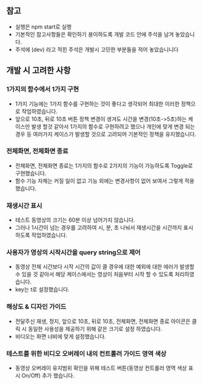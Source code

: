 ## 참고

-   실행은 npm start로 실행
-   기본적인 참고사항들은 확인하기 용이하도록 개발 코드 안에 주석을 남겨 놓았습니다.
-   주석에 (dev) 라고 적힌 주석은 개발시 고민한 부분들을 적어 놓았습니니다

## 개발 시 고려한 사항

### 1가지의 함수에서 1가지 구현

-   1가지 기능에는 1가지 함수를 구현하는 것이 좋다고 생각되어 최대한 이러한 정책으로 작업하였습니다.
-   앞으로 10초, 뒤로 10초 버튼 정책 변경이 생겨도 시간을 변경(10초->5초)하는 케이스만 발생 할것 같아서
    1가지의 함수로 구현하려고 했으나 개인에 맞게 변경 되는 경우 등 여러가지 케이스가 발생할 것으로 고려되어 기본적인 정책을 유지했습니다.

### 전체화면, 전체화면 종료

-   전체화면, 전체화면 종료는 1가지의 함수로 2가지의 기능이 가능하도록 Toggle로 구현했습니다.
-   함수 기능 자체는 커질 일이 없고 기능 외에는 변경사항이 없어 보여서 그렇게 적용했습니다.

### 재생시간 표시

-   테스트 동영상의 크기는 60분 이상 넘어가지 않습니다.
-   그러나 1시간이 넘는 경우를 고려하여 시, 분, 초 나눠서 재생시간을 시간까지 표시하도록 작업하였습니다.

### 사용자가 영상의 시작시간을 query string으로 제어

-   동영상 전체 시간보다 시작 시간의 값이 클 경우에 대한 예외에 대한 에러가 발생할 수 있을 것 같아서
    해당 케이스에서는 영상이 처음부터 시작 할 수 있도록 처리하였습니다.
-   key는 t로 설정했습니다.

### 해상도 & 디자인 가이드

-   전달주신 재생, 정지, 앞으로 10초, 뒤로 10초, 전체화면, 전체화면 종료 아이콘은 클릭 시
    동일한 사용성을 제공하기 위해 같은 크기로 설정 하였습니다.
-   비디오는 화면 너비에 맞게 설정했습니다.

### 테스트를 위한 비디오 오버레이 내의 컨트롤러 가이드 영역 색상

-   동영상 오버레이 유지범위 확인을 위해 테스트 버튼(동영상 컨트롤러 영역 색상 표시 On/Off) 추가 했습니다.
